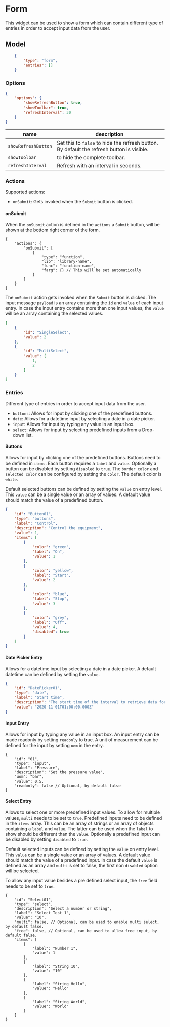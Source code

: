 # Form

This widget can be used to show a form which can contain different type of entries in order to accept input data from the user.

## Model

```json
    {
        "type": "form",
        "entries": []
    }
```

### Options

```json
{
    "options": {
        "showRefreshButton": true,
        "showToolbar": true,
        "refreshInterval": 30
    }
}
```

| name | description |
| ---- | --- |
| `showRefreshButton` | Set this to `false` to hide the refresh button. By default the refresh button is visible.
| `showToolbar` | to hide the complete toolbar.
| `refreshInterval` | Refresh with an interval in seconds.

### Actions

Supported actions:

- `onSubmit`: Gets invoked when the `Submit` button is clicked.

#### onSubmit

When the `onSubmit` action is defined in the `actions` a `Submit` button, will be shown at the bottom right corner of the form.

```jsonc
{
    "actions": {
        "onSubmit": [
            {
                "type": "function",
                "lib": "library-name",
                "func": "function-name",
                "farg": {} // This will be set automatically
            }
        ]
    }
}
```

The `onSubmit` action gets invoked when the `Submit` button is clicked. The input message `payload` is an array containing the `id` and `value` of each input entry. In case the input entry contains more than one input values, the `value` will be an array containing the selected values.

```json
[
    {
        "id": "SingleSelect",
        "value": 2
    },
    {
        "id": "MultiSelect",
        "value": [
            1,
            2
        ]
    }
]
```

### Entries

Different type of entries in order to accept input data from the user.

- `buttons`: Allows for input by clicking one of the predefined buttons.
- `date`: Allows for a datetime input by selecting a date in a date picker.
- `input`: Allows for input by typing any value in an input box.
- `select`: Allows for input by selecting predefined inputs from a Drop-down list.

#### Buttons

Allows for input by clicking one of the predefined buttons. Buttons need to be defined in `items`. Each button requires a `label` and `value`. Optionally a button can be disabled by setting `disabled` to `true`. The `border color` and `selected color` can be configured by setting the `color`. The default color is `white`.

Default selected buttons can be defined by setting the `value` on entry level. This `value` can be a single value or an array of values. A default value should match the value of a predefined button.

```json
{
    "id": "Button01",
    "type": "buttons",
    "label": "Control",
    "description": "Control the equipment",
    "value": 1,
    "items": [
        {
            "color": "green",
            "label": "On",
            "value": 1
        },
        {
            "color": "yellow",
            "label": "Start",
            "value": 2
        },
        {
            "color": "blue",
            "label": "Stop",
            "value": 3
        },
        {
            "color": "grey",
            "label": "Off",
            "value": 4,
            "disabled": true
        }
    ]
}
```

#### Date Picker Entry

Allows for a datetime input by selecting a date in a date picker. A default datetime can be defined by setting the `value`.

```json
{
    "id": "DatePicker01",
    "type": "date",
    "label": "Start time",
    "description": "The start time of the interval to retrieve data for.",
    "value": "2020-11-01T01:00:00.000Z"
}
```

#### Input Entry

Allows for input by typing any value in an input box. An input entry can be made readonly by setting `readonly` to true. A unit of measurement can be defined for the input by setting `uom` in the entry.

```jsonc
{
    "id": "01",
    "type": "input",
    "label": "Pressure",
    "description": "Set the pressure value",
    "uom": "bar",
    "value": 0.5,
    "readonly": false // Optional, by default false
}
```

#### Select Entry

Allows to select one or more predefined input values. To allow for multiple values, `multi` needs to be set to `true`. Predefined inputs need to be defined in the `items` array. This can be an array of strings or an array of objects containing a `label` and `value`. The latter can be used when the `label` to show should be different than the `value`. Optionally a predefined input can be disabled by setting `disabled` to `true`.

Default selected inputs can be defined by setting the `value` on entry level. This `value` can be a single value or an array of values. A default value should match the value of a predefined input. In case the default `value` is defined as an array and `multi` is set to false, the first non `disabled` option will be selected.

To allow any input value besides a pre defined select input, the `free` field needs to be set to `true`.

```jsonc
{
    "id": "Select01",
    "type": "select",
    "description": "Select a number or string",
    "label": "Select Test 1",
    "value": "10",
    "multi": false, // Optional, can be used to enable multi select, by default false.
    "free": false, // Optional, can be used to allow free input, by default false.
    "items": [
        {
            "label": "Number 1",
            "value": 1
        },
        {
            "label": "String 10",
            "value": "10"
        },
        {
            "label": "String Hello",
            "value": "Hello"
        },
        {
            "label": "String World",
            "value": "World"
        }
    ]
}
```
